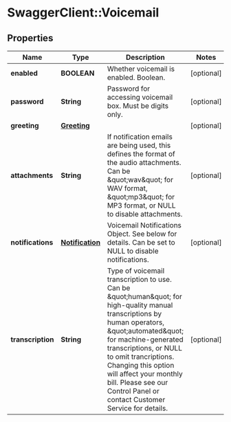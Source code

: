 # SwaggerClient::Voicemail

## Properties
Name | Type | Description | Notes
------------ | ------------- | ------------- | -------------
**enabled** | **BOOLEAN** | Whether voicemail is enabled. Boolean. | [optional] 
**password** | **String** | Password for accessing voicemail box. Must be digits only. | [optional] 
**greeting** | [**Greeting**](Greeting.md) |  | [optional] 
**attachments** | **String** | If notification emails are being used, this defines the format of the audio attachments. Can be \&quot;wav\&quot; for WAV format, \&quot;mp3\&quot; for MP3 format, or NULL to disable attachments. | [optional] 
**notifications** | [**Notification**](Notification.md) | Voicemail Notifications Object. See below for details. Can be set to NULL to disable notifications. | [optional] 
**transcription** | **String** | Type of voicemail transcription to use. Can be \&quot;human\&quot; for high-quality manual transcriptions by human operators, \&quot;automated\&quot; for machine-generated transcriptions, or NULL to omit trancriptions. Changing this option will affect your monthly bill. Please see our Control Panel or contact Customer Service for details. | [optional] 



